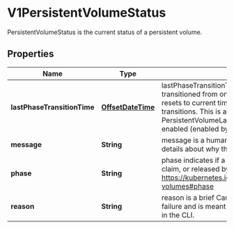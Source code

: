 

# V1PersistentVolumeStatus

PersistentVolumeStatus is the current status of a persistent volume.
## Properties

Name | Type | Description | Notes
------------ | ------------- | ------------- | -------------
**lastPhaseTransitionTime** | [**OffsetDateTime**](OffsetDateTime.md) | lastPhaseTransitionTime is the time the phase transitioned from one to another and automatically resets to current time everytime a volume phase transitions. This is a beta field and requires the PersistentVolumeLastPhaseTransitionTime feature to be enabled (enabled by default). |  [optional]
**message** | **String** | message is a human-readable message indicating details about why the volume is in this state. |  [optional]
**phase** | **String** | phase indicates if a volume is available, bound to a claim, or released by a claim. More info: https://kubernetes.io/docs/concepts/storage/persistent-volumes#phase |  [optional]
**reason** | **String** | reason is a brief CamelCase string that describes any failure and is meant for machine parsing and tidy display in the CLI. |  [optional]



